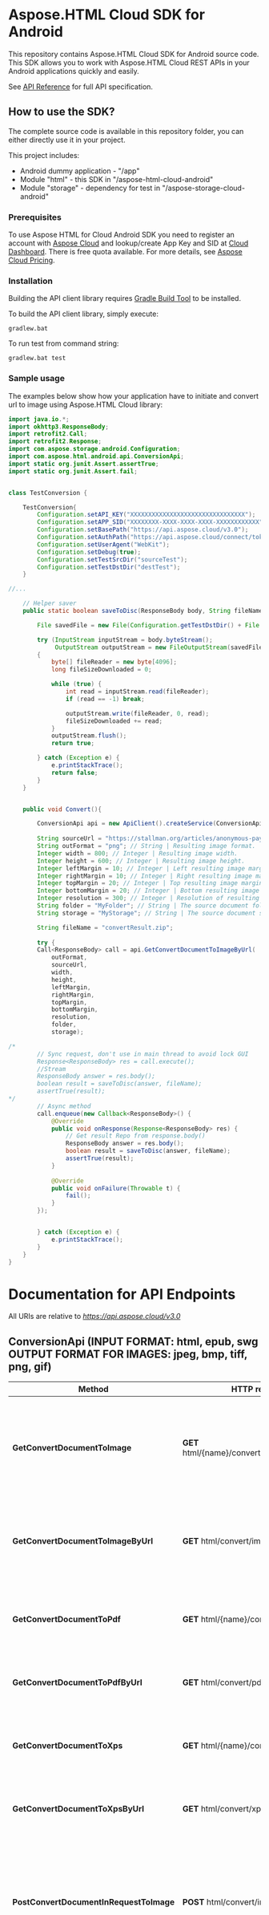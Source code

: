 # Aspose.HTML Cloud SDK for Android
This repository contains Aspose.HTML Cloud SDK for Android source code. This SDK allows you to work with Aspose.HTML Cloud REST APIs in your Android applications quickly and easily.

See [API Reference](https://apireference.aspose.cloud/html/) for full API specification.


## How to use the SDK?
The complete source code is available in this repository folder, you can either directly use it in your project.
   
This project includes:   
- Android dummy application - "/app"
- Module "html" - this SDK in "/aspose-html-cloud-android"
- Module "storage" - dependency for test in "/aspose-storage-cloud-android"


### Prerequisites
To use Aspose HTML for Cloud Android SDK you need to register an account with [Aspose Cloud](https://www.aspose.cloud/) and lookup/create App Key and SID at [Cloud Dashboard](https://dashboard.aspose.cloud/#/apps). There is free quota available. For more details, see [Aspose Cloud Pricing](https://purchase.aspose.cloud/pricing).


### Installation
Building the API client library requires [Gradle Build Tool](https://gradle.org/) to be installed.

To build the API client library, simply execute:

```shell
gradlew.bat
```

To run test from command string:
```shell
gradlew.bat test
```

### Sample usage
The examples below show how your application have to initiate and convert url to image using Aspose.HTML Cloud library:
```java
import java.io.*;
import okhttp3.ResponseBody;
import retrofit2.Call;
import retrofit2.Response;
import com.aspose.storage.android.Configuration;
import com.aspose.html.android.api.ConversionApi;
import static org.junit.Assert.assertTrue;
import static org.junit.Assert.fail;


class TestConversion {

	TestConversion{
        Configuration.setAPI_KEY("XXXXXXXXXXXXXXXXXXXXXXXXXXXXXXXX");
        Configuration.setAPP_SID("XXXXXXXX-XXXX-XXXX-XXXX-XXXXXXXXXXXX");
        Configuration.setBasePath("https://api.aspose.cloud/v3.0");
        Configuration.setAuthPath("https://api.aspose.cloud/connect/token");
        Configuration.setUserAgent("WebKit");
        Configuration.setDebug(true);
        Configuration.setTestSrcDir("sourceTest");
        Configuration.setTestDstDir("destTest");
	}

//...

    // Helper saver
    public static boolean saveToDisc(ResponseBody body, String fileName) {

        File savedFile = new File(Configuration.getTestDstDir() + File.separator + fileName);

        try (InputStream inputStream = body.byteStream();
             OutputStream outputStream = new FileOutputStream(savedFile))
        {
            byte[] fileReader = new byte[4096];
            long fileSizeDownloaded = 0;

            while (true) {
                int read = inputStream.read(fileReader);
                if (read == -1) break;

                outputStream.write(fileReader, 0, read);
                fileSizeDownloaded += read;
            }
            outputStream.flush();
            return true;

        } catch (Exception e) {
            e.printStackTrace();
            return false;
        }
    }


    public void Convert(){

        ConversionApi api = new ApiClient().createService(ConversionApi.class);
    
        String sourceUrl = "https://stallman.org/articles/anonymous-payments-thru-phones.html";
        String outFormat = "png"; // String | Resulting image format.
        Integer width = 800; // Integer | Resulting image width. 
        Integer height = 600; // Integer | Resulting image height. 
        Integer leftMargin = 10; // Integer | Left resulting image margin.
        Integer rightMargin = 10; // Integer | Right resulting image margin.
        Integer topMargin = 20; // Integer | Top resulting image margin.
        Integer bottomMargin = 20; // Integer | Bottom resulting image margin.
        Integer resolution = 300; // Integer | Resolution of resulting image.
        String folder = "MyFolder"; // String | The source document folder.
        String storage = "MyStorage"; // String | The source document storage.

        String fileName = "convertResult.zip";
        
        try {
        Call<ResponseBody> call = api.GetConvertDocumentToImageByUrl(
            outFormat,
            sourceUrl,
            width,
            height,
            leftMargin,
            rightMargin,
            topMargin,
            bottomMargin,
            resolution,
            folder,
            storage);

/*
        // Sync request, don't use in main thread to avoid lock GUI
        Response<ResponseBody> res = call.execute();
        //Stream
        ResponseBody answer = res.body();
        boolean result = saveToDisc(answer, fileName);
        assertTrue(result);
*/
        // Async method
        call.enqueue(new Callback<ResponseBody>() {
            @Override
            public void onResponse(Response<ResponseBody> res) {
                // Get result Repo from response.body()
                ResponseBody answer = res.body();        
                boolean result = saveToDisc(answer, fileName);
                assertTrue(result);
            }
         
            @Override
            public void onFailure(Throwable t) {
                fail();         
            }
        });


        } catch (Exception e) {
            e.printStackTrace();
        }
    }
}
```

# Documentation for API Endpoints
All URIs are relative to *https://api.aspose.cloud/v3.0*


## ConversionApi (INPUT FORMAT: html, epub, swg  OUTPUT FORMAT FOR IMAGES: jpeg, bmp, tiff, png, gif)
Method | HTTP request | Description
------------- | ------------- | -------------
**GetConvertDocumentToImage** | **GET** html/{name}/convert/image/{outFormat} | Convert the HTML document from the storage by its name to the specified image format.
**GetConvertDocumentToImageByUrl** | **GET** html/convert/image/{outFormat} | Convert the HTML page from the web by its URL to the specified image format.
**GetConvertDocumentToPdf** | **GET** html/{name}/convert/pdf | Convert the HTML document from the storage by its name to PDF.
**GetConvertDocumentToPdfByUrl** | **GET** html/convert/pdf | Convert the HTML page from the web by its URL to PDF.
**GetConvertDocumentToXps** | **GET** html/{name}/convert/xps | Convert the HTML document from the storage by its name to XPS.
**GetConvertDocumentToXpsByUrl** | **GET** html/convert/xps | Convert the HTML page from the web by its URL to XPS.
**PostConvertDocumentInRequestToImage** | **POST** html/convert/image/{outFormat} | Converts the HTML document (in request content) to the specified image format and uploads resulting file to storage.
**PostConvertDocumentInRequestToPdf** | **POST** html/convert/pdf | Converts the HTML document (in request content) to PDF and uploads resulting file to storage.
**PostConvertDocumentInRequestToXps** | **POST** html/convert/xps | Converts the HTML document (in request content) to XPS and uploads resulting file to storage.
**PutConvertDocumentToImage** | **PUT** html/{name}/convert/image/{outFormat} | Converts the HTML document (located on storage) to the specified image format and uploads resulting file to storage.
**PutConvertDocumentToPdf** | **PUT** html/{name}/convert/pdf | Converts the HTML document (located on storage) to PDF and uploads resulting file to storage.
**PutConvertDocumentToXps** | **PUT** html/{name}/convert/xps | Converts the HTML document (located on storage) to XPS and uploads resulting file to storage.
**GetConvertDocumentToMHTMLByUrl** | **GET** /html/convert/mhtml | Converts the HTML page from Web by its URL to MHTML returns resulting file in response content.
content.
**GetConvertDocumentToMarkdown** | **GET** /html/{name}/convert/md | Converts the HTML document (located on storage) to Markdown and returns resulting file in response content.
**PostConvertDocumentInRequestToMarkdown** | **POST** /html/convert/md | Converts the HTML document (in request content) to Markdown and uploads resulting file to storage by specified path.
**PutConvertDocumentToMarkdown** | **PUT** /html/{name}/convert/md | Converts the HTML document (located on storage) to Markdown and uploads resulting file to storage by specified path.


## ImportApi
Method | HTTP request | Description
------------- | ------------- | -------------
**GetConvertMarkdownToHtml** | **GET** /html/{name}/import/md | Converts the Markdown document (located on storage) to HTML and returns resulting file in response content.
**PostConvertMarkdownInRequestToHtml** | **POST** /html/import/md | Converts the Markdown document (in request content) to HTML and uploads resulting file to storage by specified path.
**PutConvertMarkdownToHtml** | **PUT** /html/{name}/import/md | Converts the Markdown document (located on storage) to HTML and uploads resulting file to storage by specified path.


## DocumentApi
Method | HTTP request | Description
------------- | ------------- | -------------
**GetDocumentByUrl** | **GET** html/download | Return all HTML page with linked resources packaged as a ZIP archive by the source page URL.
**GetDocumentFragmentByXPath** | **GET** html/{name}/fragments/{outFormat} | Return list of HTML fragments matching the specified XPath query.
**GetDocumentFragmentByXPathByUrl** | **GET** html/fragments/{outFormat} | Return list of HTML fragments matching the specified XPath query by the source page URL.
**GetDocumentFragmentsByCSSSelector** | **GET** /html/{name}/fragments/css/{outFormat} | Return list of HTML fragments matching the specified CSS selector.
**GetDocumentFragmentsByCSSSelectorByUrl** | **GET** /html/fragments/css/{outFormat} | Return list of HTML fragments matching the specified CSS selector by the source page URL.
**GetDocumentImages** | **GET** html/{name}/images/all | Return all HTML document images packaged as a ZIP archive.
**GetDocumentImagesByUrl** | **GET** html/images/all | Return all HTML page images packaged as a ZIP archive by the source page URL.


## TemplateMergeApi    
Method | HTTP request | Description
------------- | ------------- | -------------
**GetMergeHtmlTemplate** | **GET** /html/{templateName}/merge | Populate HTML document template with data located as a file in the storage.
**PostMergeHtmlTemplate** | **POST** /html/{templateName}/merge | Populate HTML document template with data from the request body. Result document will be saved to storage.


[Tests](./aspose-html-cloud-android/src/test/java/com/aspose/html/android/) contain various examples of using the Aspose.HTML SDK for Android.

[Docs](./docs/html/) Full javadoc for Aspose.HTML Api SDK

Aspose HTML includes Aspose.Storage.Cloud to manipulate files on a remote server. This is used in tests for download test files to the server.

[Tests](./aspose-storage-cloud-android/src/test/java/com/aspose/storage/android/) contain various examples of using the Aspose.Storage SDK.

[Docs](./docs/storage/)  Full javadoc for Aspose.Storage Api SDK


## Dependencies
[See build.gradle](./build.gradle)


## Contact Us
Your feedback is very important to us. Please feel free to contact us using our [Support Forums](https://forum.aspose.cloud/html).
